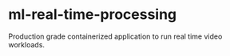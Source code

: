# ml-real-time-processing
Production grade containerized application to run real time video workloads.
